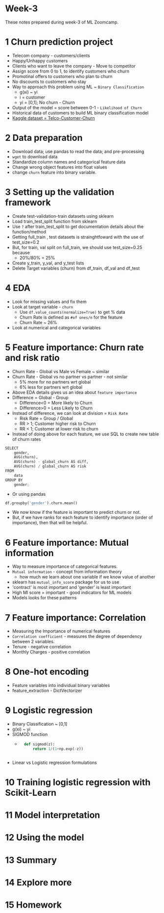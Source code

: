 # Week-3
These notes prepared during week-3 of ML Zoomcamp. 


# 1 Churn prediction project
- Telecom company - customers/clients
- Happy/Unhappy customers 
- Clients who want to leave the company - Move to competitor
- Assign score from 0 to 1, to identify customers who churn
- Promotinal offers to customers who plan to churn 
- No discounts to customers who stay 
- Way to approach this problem using ML ~ `Binary Classification`
    - g(xi) ~ yi
    - i = customer
    - yi  = [0,1]; No churn - Churn
- Output of the model = score between 0-1 - `Likelihood of Churn`
- Historical data of customers to build ML binary classification model
- [Kaggle dataset = Telco-Customer-Churn](https://www.kaggle.com/c/customer-churn-prediction-2020)


# 2 Data preparation
- Download data; use pandas to read the data; and pre-processing 
- `wget` to download data
- Standardize column names and categorical feature data
- Change wrong object features into float values 
- change `churn` feature into binary variable.

# 3 Setting up the validation framework
- Create test-validation-train datasets using sklearn
- Load train_test_split function from sklearn 
- Use `?` after train_test_split to get documentation details about the function/method 
- Getting full_train , test datasets is strainghtfoward with the use of test_size=0.2
- But, for train, val split on full_train, we should use test_size=0.25 because 
    - 20%/80% = 25%
- Create y_train, y_val, and y_test lists
- Delete Target variables (churn) from df_train, df_val and df_test

# 4 EDA
- Look for missing values and fix them 
- Look at target variable - `churn`
    - Use `df.value_counts(normalize=True)` to get % data
    - Churn Rate is defined as `#of ones/n` for the feature
    - Churn Rate ~ 26%
- Look at numerical and categorical variables 

# 5 Feature importance: Churn rate and risk ratio
- Churn Rate - Global vs Male vs Female ~ similar 
- Churn Rate - Global vs no partner vs partner - not similar
    - 5% more for no partners wrt global
    - 6% less for partners wrt global  
- Above EDA details gives us an idea about `feature importance`
- Difference = Global - Group 
    - Difference<0 = More likely to Churn
    - Difference>0 = Less Likely to Churn 
- Instead of difference, we can look at division  = `Risk Rate`
    - Risk Rate = Group / Global 
    - RR > 1; Customer higher risk to Churn 
    - RR < 1; Customer at lower risk to churn
- Instead of doing above for each feature, we use SQL to create new table of churn rates
```py
SELECT 
    gender, 
    AVG(churn),
    AVG(churn) - global_churn AS diff,
    AVG(churn) / global_churn AS risk 
FROM 
    data
GROUP BY 
    gender;
```
- Or using pandas 
```py
df.groupby('gender').churn.mean()
```
- We now know if the feature is important to predict churn or not. 
- But, if we have ranks for each feature to identify importance (order of importance), then that will be helpful.


# 6 Feature importance: Mutual information
- Way to measure importance of categorical features. 
- `Mutual information` - concept from information theory
    - how much we learn about one variable if we know value of another
- sklearn has `mutual_info_score` package for us to use
- 'contract' is most important and 'gender' is least important
- High MI score = important - good indicators for ML models
- Models looks for these patterns 

# 7 Feature importance: Correlation
- Measuring the Importance of numerical features
- `Correlation coefficient` - measures the degree of dependency between 2 variables. 
- Tenure - negative correlation 
- Monthly Charges - positive correlation 

# 8 One-hot encoding
- Feature variables into individual binary variables 
- feature_extraction - DictVectorizer


# 9 Logistic regression
- Binary Classification ~ [0,1]
- g(xi) ~ yi
- SIGMOD function 
    - ```py
        def sigmod(z):
            return 1/(1+np.exp(-z))
    ``` 
- Linear vs Logistic regression formulations 

# 10 Training logistic regression with Scikit-Learn

# 11 Model interpretation

# 12 Using the model

# 13 Summary

# 14 Explore more

# 15 Homework
